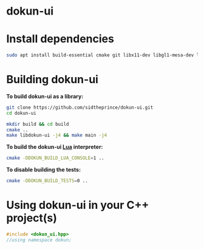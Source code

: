 # dokun-ui

# Install dependencies
```bash
sudo apt install build-essential cmake git libx11-dev libgl1-mesa-dev libglu1-mesa-dev libvulkan-dev libglfw3-dev libopenal-dev
```


# Building dokun-ui
**To build dokun-ui as a library:**
```bash
git clone https://github.com/sidtheprince/dokun-ui.git
cd dokun-ui

mkdir build && cd build
cmake ..
make libdokun-ui -j4 && make main -j4
```

**To build the dokun-ui [Lua](https://www.lua.org/) interpreter:**
```bash
cmake -DDOKUN_BUILD_LUA_CONSOLE=1 ..
```

**To disable building the tests:**
```bash
cmake -DDOKUN_BUILD_TESTS=0 ..
```

# Using dokun-ui in your C++ project(s)
```cpp
#include <dokun_ui.hpp>
//using namespace dokun;
```

[//]: # (git checkout -b dev)
[//]: # (git add .gitignore cmake/ external/ include/ src/ test/ CMakeLists.txt README.md todo.txt)
[//]: # (git commit -m"...")
[//]: # (git push -u origin dev)
